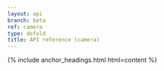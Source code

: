 ```yaml
---
layout: api
branch: beta
ref: camera
type: defold
title: API reference (camera)
---
```

{% include anchor_headings.html html=content %}